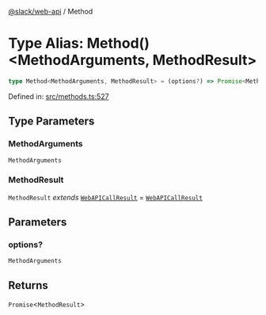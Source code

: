 [@slack/web-api](../index.md) / Method

# Type Alias: Method()\<MethodArguments, MethodResult\>

```ts
type Method<MethodArguments, MethodResult> = (options?) => Promise<MethodResult>;
```

Defined in: [src/methods.ts:527](https://github.com/slackapi/node-slack-sdk/blob/main/packages/web-api/src/methods.ts#L527)

## Type Parameters

### MethodArguments

`MethodArguments`

### MethodResult

`MethodResult` *extends* [`WebAPICallResult`](../interfaces/WebAPICallResult.md) = [`WebAPICallResult`](../interfaces/WebAPICallResult.md)

## Parameters

### options?

`MethodArguments`

## Returns

`Promise`\<`MethodResult`\>
